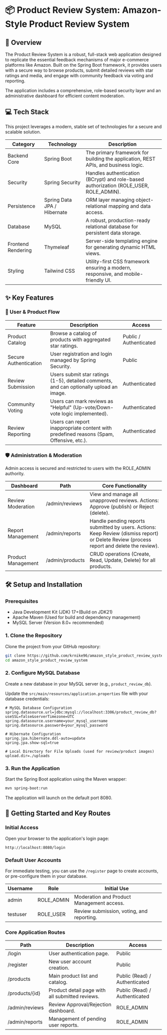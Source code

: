 # 📦 Product Review System: Amazon-Style Product Review System

## 🌟 Overview

The Product Review System is a robust, full-stack web application designed to replicate the essential feedback mechanisms of major e-commerce platforms like Amazon. Built on the Spring Boot framework, it provides users with a secure way to browse products, submit detailed reviews with star ratings and media, and engage with community feedback via voting and reporting.

The application includes a comprehensive, role-based security layer and an administrative dashboard for efficient content moderation.

## 💻 Tech Stack

This project leverages a modern, stable set of technologies for a secure and scalable solution.

| Category | Technology | Description |
|----------|------------|-------------|
| Backend Core | Spring Boot | The primary framework for building the application, REST APIs, and business logic. |
| Security | Spring Security | Handles authentication (BCrypt) and role-based authorization (ROLE_USER, ROLE_ADMIN). |
| Persistence | Spring Data JPA / Hibernate | ORM layer managing object-relational mapping and data access. |
| Database | MySQL | A robust, production-ready relational database for persistent data storage. |
| Frontend Rendering | Thymeleaf | Server-side templating engine for generating dynamic HTML views. |
| Styling | Tailwind CSS | Utility-first CSS framework ensuring a modern, responsive, and mobile-friendly UI. |

## ✨ Key Features

### 👤 User & Product Flow

| Feature | Description | Access |
|---------|-------------|--------|
| Product Catalog | Browse a catalog of products with aggregated star ratings. | Public / Authenticated |
| Secure Authentication | User registration and login managed by Spring Security. | Public |
| Review Submission | Users submit star ratings (1-5), detailed comments, and can optionally upload an image. | Authenticated |
| Community Voting | Users can mark reviews as "Helpful" (Up-vote/Down-vote logic implemented). | Authenticated |
| Review Reporting | Users can report inappropriate content with predefined reasons (Spam, Offensive, etc.). | Authenticated |

### 🛡️ Administration & Moderation

Admin access is secured and restricted to users with the ROLE_ADMIN authority.

| Dashboard | Path | Core Functionality |
|-----------|------|-------------------|
| Review Moderation | /admin/reviews | View and manage all unapproved reviews. Actions: Approve (publish) or Reject (delete). |
| Report Management | /admin/reports | Handle pending reports submitted by users. Actions: Keep Review (dismiss report) or Delete Review (process report and delete the review). |
| Product Management | /admin/products | CRUD operations (Create, Read, Update, Delete) for all products. |

## 🛠️ Setup and Installation

### Prerequisites

- Java Development Kit (JDK) 17+(Build on JDK21)
- Apache Maven (Used for build and dependency management)
- MySQL Server (Version 8.0+ recommended)

### 1. Clone the Repository

Clone the project from your GitHub repository:

```bash
git clone https://github.com/krnike96/amazon_style_product_review_system.git
cd amazon_style_product_review_system
```

### 2. Configure MySQL Database

Create a new database in your MySQL server (e.g., `product_review_db`).

Update the `src/main/resources/application.properties` file with your database credentials:

```properties
# MySQL Database Configuration
spring.datasource.url=jdbc:mysql://localhost:3306/product_review_db?useSSL=false&serverTimezone=UTC
spring.datasource.username=your_mysql_username
spring.datasource.password=your_mysql_password

# Hibernate Configuration
spring.jpa.hibernate.ddl-auto=update
spring.jpa.show-sql=true

# Local Directory for File Uploads (used for review/product images)
upload.dir=./uploads
```

### 3. Run the Application

Start the Spring Boot application using the Maven wrapper:

```bash
mvn spring-boot:run
```

The application will launch on the default port 8080.

## 🚀 Getting Started and Key Routes

### Initial Access

Open your browser to the application's login page:
```
http://localhost:8080/login
```

### Default User Accounts

For immediate testing, you can use the `/register` page to create accounts, or pre-configure them in your database.

| Username | Role | Initial Use |
|----------|------|-------------|
| admin | ROLE_ADMIN | Moderation and Product Management access. |
| testuser | ROLE_USER | Review submission, voting, and reporting. |

### Core Application Routes

| Path | Description | Access |
|------|-------------|--------|
| /login | User authentication page. | Public |
| /register | New user account creation. | Public |
| /products | Main product list and catalog. | Public (Read) / Authenticated |
| /products/{id} | Product detail page with all submitted reviews. | Public (Read) / Authenticated |
| /admin/reviews | Review Approval/Rejection dashboard. | ROLE_ADMIN |
| /admin/reports | Management of pending user reports. | ROLE_ADMIN |